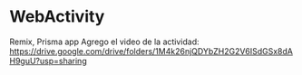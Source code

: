 # WebActivity
Remix, Prisma app 
Agrego el video de la actividad:
https://drive.google.com/drive/folders/1M4k26njQDYbZH2G2V6ISdGSx8dAH9guU?usp=sharing

